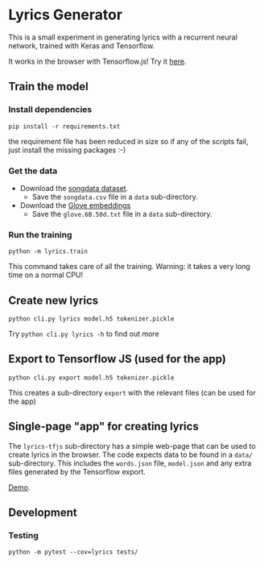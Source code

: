 # Lyrics Generator

This is a small experiment in generating lyrics with a recurrent neural network, trained with Keras and Tensorflow.

It works in the browser with Tensorflow.js! Try it [here](https://davidlebech.com/lyrics/).

## Train the model

### Install dependencies

`pip install -r requirements.txt`

the requirement file has been reduced in size so if any of the scripts fail,
just install the missing packages :-)

### Get the data

- Download the [songdata dataset](https://www.kaggle.com/mousehead/songlyrics).
  - Save the `songdata.csv` file in a `data` sub-directory.
- Download the [Glove embeddings](http://nlp.stanford.edu/data/glove.6B.zip)
  - Save the `glove.6B.50d.txt` file in a `data` sub-directory.

### Run the training

`python -m lyrics.train`

This command takes care of all the training. Warning: it takes a very long
time on a normal CPU!

## Create new lyrics

`python cli.py lyrics model.h5 tokenizer.pickle`

Try `python cli.py lyrics -h` to find out more

## Export to Tensorflow JS (used for the app)

`python cli.py export model.h5 tokenizer.pickle`

This creates a sub-directory `export` with the relevant files (can be used for the app)

## Single-page "app" for creating lyrics

The `lyrics-tfjs` sub-directory has a simple web-page that can be used to
create lyrics in the browser. The code expects data to be found in a `data/`
sub-directory. This includes the `words.json` file, `model.json` and any extra
files generated by the Tensorflow export.

[Demo](https://davidlebech.com/lyrics/).

## Development

### Testing

```shell
python -m pytest --cov=lyrics tests/
```

